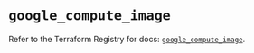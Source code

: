 # `google_compute_image`

Refer to the Terraform Registry for docs: [`google_compute_image`](https://registry.terraform.io/providers/hashicorp/google-beta/6.14.1/docs/resources/google_compute_image).
